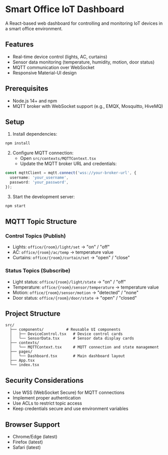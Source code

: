 # Smart Office IoT Dashboard

A React-based web dashboard for controlling and monitoring IoT devices in a smart office environment.

## Features

- Real-time device control (lights, AC, curtains)
- Sensor data monitoring (temperature, humidity, motion, door status)
- MQTT communication over WebSocket
- Responsive Material-UI design

## Prerequisites

- Node.js 14+ and npm
- MQTT broker with WebSocket support (e.g., EMQX, Mosquitto, HiveMQ)

## Setup

1. Install dependencies:
```bash
npm install
```

2. Configure MQTT connection:
   - Open `src/contexts/MQTTContext.tsx`
   - Update the MQTT broker URL and credentials:
```typescript
const mqttClient = mqtt.connect('wss://your-broker-url', {
  username: 'your_username',
  password: 'your_password',
});
```

3. Start the development server:
```bash
npm start
```

## MQTT Topic Structure

### Control Topics (Publish)
- Lights: `office/{room}/light/set` → "on" / "off"
- AC: `office/{room}/ac/temp` → temperature value
- Curtains: `office/{room}/curtain/set` → "open" / "close"

### Status Topics (Subscribe)
- Light status: `office/{room}/light/state` → "on" / "off"
- Temperature: `office/{room}/sensor/temperature` → temperature value
- Motion: `office/{room}/sensor/motion` → "detected" / "none"
- Door status: `office/{room}/door/state` → "open" / "closed"

## Project Structure

```
src/
  ├── components/          # Reusable UI components
  │   ├── DeviceControl.tsx   # Device control cards
  │   └── SensorData.tsx      # Sensor data display cards
  ├── contexts/
  │   └── MQTTContext.tsx     # MQTT connection and state management
  ├── pages/
  │   └── Dashboard.tsx       # Main dashboard layout
  ├── App.tsx
  └── index.tsx
```

## Security Considerations

- Use WSS (WebSocket Secure) for MQTT connections
- Implement proper authentication
- Use ACLs to restrict topic access
- Keep credentials secure and use environment variables

## Browser Support

- Chrome/Edge (latest)
- Firefox (latest)
- Safari (latest)